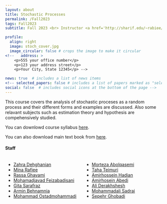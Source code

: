 ```yaml
---
layout: about
title: Stochastic Processes
permalink: /Fall2023
tags: Fall2023
subtitle: Fall 2023 <br> Instructor <a href='http://sharif.edu/~rabiee/'>Hamid R. Rabiee</a>

profile:
  align: right
  image: stoch_cover.jpg
  image_circular: false # crops the image to make it circular
<!--   address: >
    <p>555 your office number</p>
    <p>123 your address street</p>
    <p>Your City, State 12345</p> -->

news: true  # includes a list of news items
<!-- selected_papers: false # includes a list of papers marked as "selected={true}"
social: false  # includes social icons at the bottom of the page -->
---
```

This course covers the analysis of stochastic proceses as a random process and their different forms and examples are discussed. Also some relavant subjects such as estimation theory and hypothesis are compehensively studied.

You can downlowd course syllabus <a href="/assets/Fall2023/pdf/Fall-2023_Syllabus_Stocahstic_Processes_Rabiee.pdf">here</a>.

You can also download main text book from <a href="/assets/Fall2023/zip/papoulis.zip">here</a>.

<h4>Staff</h4>
<div style="display: flex;">
    <div style="flex: 1; padding: 3px;">
        <ul>
            <li> <a href="mailto:zahraDehghanian97@gmail.com, zahraDehghanian97@gmail.com">Zahra Dehghanian</a> </li>
            <li> <a href="mailto:rafiei.mina73@gmail.com">Mina Rafiee</a> </li>
            <li> <a href="mailto:rassa.gh@gmail.com">Rassa Ghavami</a> </li>
            <li> <a href="mailto:smjfas@gmail.com">Mohamadjavad Feizabadisani</a> </li>
            <li> <a href="mailto:sarafraz@ce.sharif.edu">Gita Sarafraz</a> </li>
            <li> <a href="mailto:arminbehnamnia@gmail.com">Armin Behnamnia</a> </li>
            <li> <a href="mailto:ostadmohammadi@ce.sharif.edu">Mohammad Ostadmohammadi</a> </li>
        </ul>
    </div>
    <div style="flex: 1; padding: 3px;">
        <ul>
            <li> <a href="mailto:a.re.morteza@gmail.com">Morteza Abolqasemi</a> </li>
            <li> <a href="mailto:teimurijervakanai@gmail.com">Taha Teimuri</a> </li>
            <li> <a href="mailto:a.h.hadian@gmail.com">Amirhossein Hadian</a> </li>
            <li> <a href="mailto:%20amirhoseinabedi80@gmail.com">Amirhosein Abedi</a> </li>
            <li> <a href="mailto:ali.derakhshesh79@gmail.com">Ali Derakhshesh</a> </li>
            <li> <a href="mailto:mohammadalisadraei@gmail.com">Mohammadali Sadrai</a> </li>
            <li> <a href="mailto:sepehr1377.sg@gmail.com">Sepehr Ghobadi</a> </li>
        </ul>
    </div>
</div>
